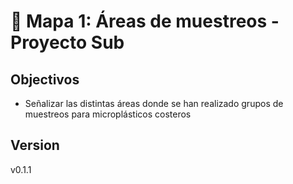 # 📓 Mapa 1: Áreas de muestreos - Proyecto Sub

## Objectivos

- Señalizar las distintas áreas donde se han realizado grupos de muestreos para microplásticos costeros

## Version

v0.1.1
